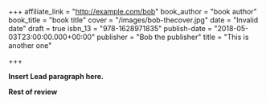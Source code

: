 +++
affiliate_link = "http://example.com/bob"
book_author = "book author"
book_title = "book title"
cover = "/images/bob-thecover.jpg"
date = "Invalid date"
draft = true
isbn_13 = "978-1628971835"
publish-date = "2018-05-03T23:00:00.000+00:00"
publisher = "Bob the publisher"
title = "This is another one"

+++


**Insert Lead paragraph here.**

**Rest of review**

